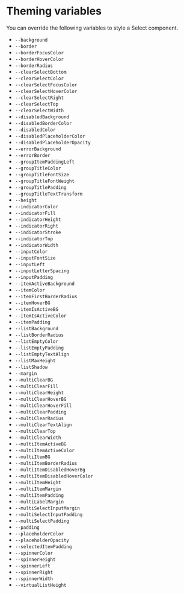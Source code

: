 # Theming variables

You can override the following variables to style a Select component.

<!-- List start -->
- `--background`
- `--border`
- `--borderFocusColor`
- `--borderHoverColor`
- `--borderRadius`
- `--clearSelectBottom`
- `--clearSelectColor`
- `--clearSelectFocusColor`
- `--clearSelectHoverColor`
- `--clearSelectRight`
- `--clearSelectTop`
- `--clearSelectWidth`
- `--disabledBackground`
- `--disabledBorderColor`
- `--disabledColor`
- `--disabledPlaceholderColor`
- `--disabledPlaceholderOpacity`
- `--errorBackground`
- `--errorBorder`
- `--groupItemPaddingLeft`
- `--groupTitleColor`
- `--groupTitleFontSize`
- `--groupTitleFontWeight`
- `--groupTitlePadding`
- `--groupTitleTextTransform`
- `--height`
- `--indicatorColor`
- `--indicatorFill`
- `--indicatorHeight`
- `--indicatorRight`
- `--indicatorStroke`
- `--indicatorTop`
- `--indicatorWidth`
- `--inputColor`
- `--inputFontSize`
- `--inputLeft`
- `--inputLetterSpacing`
- `--inputPadding`
- `--itemActiveBackground`
- `--itemColor`
- `--itemFirstBorderRadius`
- `--itemHoverBG`
- `--itemIsActiveBG`
- `--itemIsActiveColor`
- `--itemPadding`
- `--listBackground`
- `--listBorderRadius`
- `--listEmptyColor`
- `--listEmptyPadding`
- `--listEmptyTextAlign`
- `--listMaxHeight`
- `--listShadow`
- `--margin`
- `--multiClearBG`
- `--multiClearFill`
- `--multiClearHeight`
- `--multiClearHoverBG`
- `--multiClearHoverFill`
- `--multiClearPadding`
- `--multiClearRadius`
- `--multiClearTextAlign`
- `--multiClearTop`
- `--multiClearWidth`
- `--multiItemActiveBG`
- `--multiItemActiveColor`
- `--multiItemBG`
- `--multiItemBorderRadius`
- `--multiItemDisabledHoverBg`
- `--multiItemDisabledHoverColor`
- `--multiItemHeight`
- `--multiItemMargin`
- `--multiItemPadding`
- `--multiLabelMargin`
- `--multiSelectInputMargin`
- `--multiSelectInputPadding`
- `--multiSelectPadding`
- `--padding`
- `--placeholderColor`
- `--placeholderOpacity`
- `--selectedItemPadding`
- `--spinnerColor`
- `--spinnerHeight`
- `--spinnerLeft`
- `--spinnerRight`
- `--spinnerWidth`
- `--virtualListHeight`
<!-- List end -->
